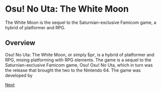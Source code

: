# Osu! No Uta: The White Moon

The White Moon is the sequel to the Saturnian-exclusive Famicom game, a hybrid of platformer and RPG.

## Overview

Osu! No Uta: The White Moon, or simply Брг, is a hybrid of platformer and RPG, mixing platforming with RPG elements. The game is a sequel to the Saturnian-exclusive Famicom game, Osu! Osu! No Uta, which in turn was the release that brought the two to the Nintendo 64. The game was developed by

[Next](346.md)